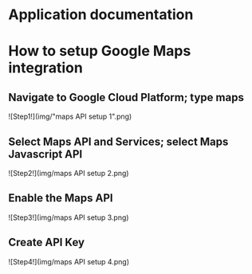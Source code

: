 # Application documentation

# How to setup Google Maps integration

## Navigate to Google Cloud Platform; type maps
![Step1!](img/"maps API setup 1".png)


## Select Maps API and Services; select Maps Javascript API
![Step2!](img/maps API setup 2.png)

## Enable the Maps API
![Step3!](img/maps API setup 3.png)

## Create API Key
![Step4!](img/maps API setup 4.png)
